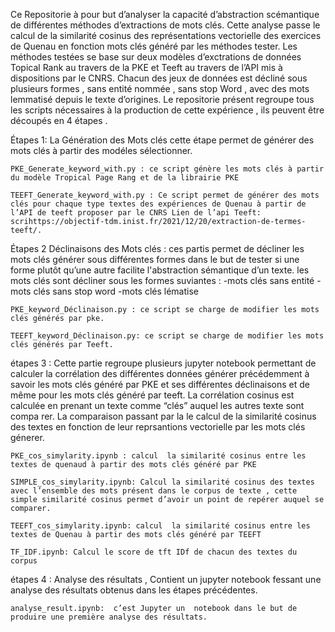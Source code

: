 Ce Repositorie à pour but d’analyser la capacité d’abstraction scémantique de différentes méthodes d’extractions de mots clés.  Cette analyse passe le calcul de la similarité cosinus des représentations vectorielle des exercices de Quenau en fonction mots clés généré par les méthodes tester. Les méthodes testées se base sur deux modèles d’exctrations de données  Topical Rank au travers de la PKE  et Teeft au travers de l’API mis à dispositions par le CNRS. Chacun des jeux de données est décliné sous plusieurs formes , sans entité nommée , sans stop Word , avec des mots lemmatisé depuis le texte d’origines. Le repositorie présent regroupe tous les scripts nécessaires à la production de cette expérience , ils peuvent être découpés en 4 étapes . 

Étapes 1: La Génération des Mots clés  cette étape permet de générer des mots clés à partir des modéles sélectionner. 

    PKE_Generate_keyword_with.py : ce script génère les mots clés à partir du modèle Tropical Page Rang et de la librairie PKE 

    TEEFT_Generate_keyword_with.py : Ce script permet de générer des mots clés pour chaque type textes des expériences de Quenau à partir de l’API de teeft proposer par le CNRS Lien de l’api Teeft: scrihttps://objectif-tdm.inist.fr/2021/12/20/extraction-de-termes-teeft/.



Étapes 2 Déclinaisons des Mots clés : ces partis permet de décliner les mots clés générer sous différentes formes dans le but de tester si une forme plutôt qu’une autre facilite l'abstraction sémantique d’un texte. les mots clés sont décliner  sous les formes suviantes :
	-mots clés sans entité
	-mots clés sans stop word
	-mots clés lématise

    PKE_keyword_Déclinaison.py : ce script se charge de modifier les mots clés générés par pke. 

    TEEFT_keyword_Déclinaison.py: ce script se charge de modifier les mots clés générés par Teeft. 




étapes 3 : Cette partie regroupe plusieurs jupyter notebook permettant de calculer la corrélation des différentes données générer précédemment à savoir les mots clés généré par PKE et ses différentes déclinaisons et de même pour les mots clés généré par teeft.  La corrélation cosinus est calculée en prenant un texte comme “clés” auquel les autres texte sont compa rer.  La comparaison passant par la le calcul de la similarité cosinus des textes en fonction de leur reprsantions vectorielle par les mots clés génerer. 

    PKE_cos_simylarity.ipynb : calcul  la similarité cosinus entre les textes de quenaud à partir des mots clés généré par PKE 

    SIMPLE_cos_simylarity.ipynb: Calcul la similarité cosinus des textes avec l’ensemble des mots présent dans le corpus de texte , cette simple similarité cosinus permet d’avoir un point de repérer auquel se comparer. 

    TEEFT_cos_simylarity.ipynb: calcul  la similarité cosinus entre les textes de Quenau à partir des mots clés généré par TEEFT

    TF_IDF.ipynb: Calcul le score de tft IDf de chacun des textes du corpus 



étapes 4 : Analyse des résultats , Contient un jupyter notebook fessant une analyse des résultats obtenus dans les étapes précédentes. 

    analyse_result.ipynb:  c’est Jupyter un  notebook dans le but de produire une première analyse des résultats.
